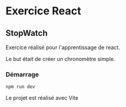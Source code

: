# Exercice React 
## StopWatch 
Exercice réalisé pour l'apprentissage de react.

Le but était de créer un chronomètre simple. 
### Démarrage 
`npm run dev`

Le projet est réalisé avec Vite
